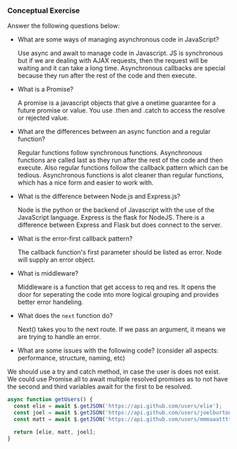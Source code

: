 ### Conceptual Exercise

Answer the following questions below:

- What are some ways of managing asynchronous code in JavaScript?
  
  Use async and await to manage code in Javascript. JS is synchronous but if we are dealing with AJAX requests, then the request will be waiting and it can take a long time. Asynchronous  callbacks are special because they run after the rest of the code and then execute.

- What is a Promise?

  A promise is a javascript objects that give a onetime guarantee for a future promise or value. You use .then and .catch to access the resolve or rejected value.

- What are the differences between an async function and a regular function?

  Regular functions follow synchronous functions. Asynchronous functions are called last as they run after the rest of the code and then execute. Also regular functions follow the callback pattern which can be tedious. Asynchronous functions is alot cleaner than regular functions, which has a nice form and easier to work with.

- What is the difference between Node.js and Express.js?

  Node is the python or the backend of Javascript with the use of the JavaScript language. Express is the flask for NodeJS. There is a difference between Express and Flask but does connect to the server.

- What is the error-first callback pattern?

  The callback function's first parameter should be listed as error. Node will supply an error object.

- What is middleware?

  Middleware is a function that get access to req and res. It opens the door for seperating the code into more logical grouping and provides better error handeling.

- What does the `next` function do?

  Next() takes you to the next route. If we pass an argument, it means we are trying to handle an error.

- What are some issues with the following code? (consider all aspects: performance, structure, naming, etc)

We should use a try and catch method, in case the user is does not exist. We could
use Promise.all to await multiple resolved promises as to not have the second and third variables await for the first to be resolved.

```js
async function getUsers() {
  const elie = await $.getJSON('https://api.github.com/users/elie');
  const joel = await $.getJSON('https://api.github.com/users/joelburton');
  const matt = await $.getJSON('https://api.github.com/users/mmmaaatttttt');

  return [elie, matt, joel];
}
```
  
